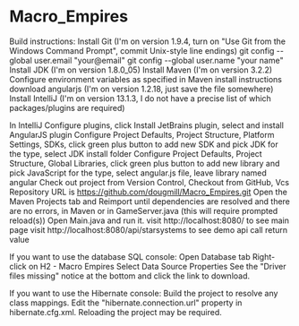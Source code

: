 Macro_Empires
=============
Build instructions:
Install Git (I'm on version 1.9.4, turn on "Use Git from the Windows Command Prompt", commit Unix-style line endings)
git config --global user.email "your@email"
git config --global user.name "your name"
Install JDK (I'm on version 1.8.0_05)
Install Maven (I'm on version 3.2.2)
Configure environment variables as specified in Maven install instructions
download angularjs (I'm on version 1.2.18, just save the file somewhere)
Install IntelliJ (I'm on version 13.1.3, I do not have a precise list of which packages/plugins are required)

In IntelliJ
Configure plugins, click Install JetBrains plugin, select and install AngularJS plugin
Configure Project Defaults, Project Structure, Platform Settings, SDKs, click green plus button to add new SDK and pick JDK for the type, select JDK install folder
Configure Project Defaults, Project Structure, Global Libraries, click green plus button to add new library and pick JavaScript for the type, select angular.js file, leave library named angular
Check out project from Version Control, Checkout from GitHub, Vcs Repository URL is https://github.com/dougmill/Macro_Empires.git
Open the Maven Projects tab and Reimport until dependencies are resolved and there are no errors, in Maven or in GameServer.java (this will require prompted reload(s))
Open Main.java and run it.
visit http://localhost:8080/ to see main page
visit http://localhost:8080/api/starsystems to see demo api call return value

If you want to use the database SQL console:
Open Database tab
Right-click on H2 - Macro Empires
Select Data Source Properties
See the "Driver files missing" notice at the bottom and click the link to download.

If you want to use the Hibernate console:
Build the project to resolve any class mappings.
Edit the "hibernate.connection.url" property in hibernate.cfg.xml.
Reloading the project may be required.